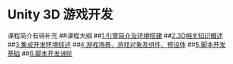 # Unity 3D 游戏开发
课程简介有待补充
##课程大纲
##[1.引擎简介及环境搭建](https://github.com/onest-qile/course-Unity3D/tree/master/1.%E5%BC%95%E6%93%8E%E7%AE%80%E4%BB%8B%E5%8F%8A%E7%8E%AF%E5%A2%83%E6%90%AD%E5%BB%BA)
##[2.3D相关知识概述](https://github.com/onest-qile/course-Unity3D/tree/master/2.3D%E7%9B%B8%E5%85%B3%E7%9F%A5%E8%AF%86%E6%A6%82%E8%BF%B0)
##[3.集成开发环境综述](https://github.com/onest-qile/course-Unity3D/tree/master/3.%E9%9B%86%E6%88%90%E5%BC%80%E5%8F%91%E7%8E%AF%E5%A2%83%E7%BB%BC%E8%BF%B0)
##[4.游戏场景、游戏对象及组件、预设体](https://github.com/onest-qile/course-Unity3D/tree/master/4.%E6%B8%B8%E6%88%8F%E5%9C%BA%E6%99%AF%E3%80%81%E6%B8%B8%E6%88%8F%E5%AF%B9%E8%B1%A1%E5%8F%8A%E7%BB%84%E4%BB%B6%E3%80%81%E9%A2%84%E8%AE%BE%E4%BD%93)
##[5.脚本开发基础](https://github.com/onest-qile/course-Unity3D/tree/master/5.%E8%84%9A%E6%9C%AC%E5%BC%80%E5%8F%91%E5%9F%BA%E7%A1%80)
##[6.脚本开发进阶](https://github.com/onest-qile/course-Unity3D/tree/master/6.%E8%84%9A%E6%9C%AC%E5%BC%80%E5%8F%91%E8%BF%9B%E9%98%B6)